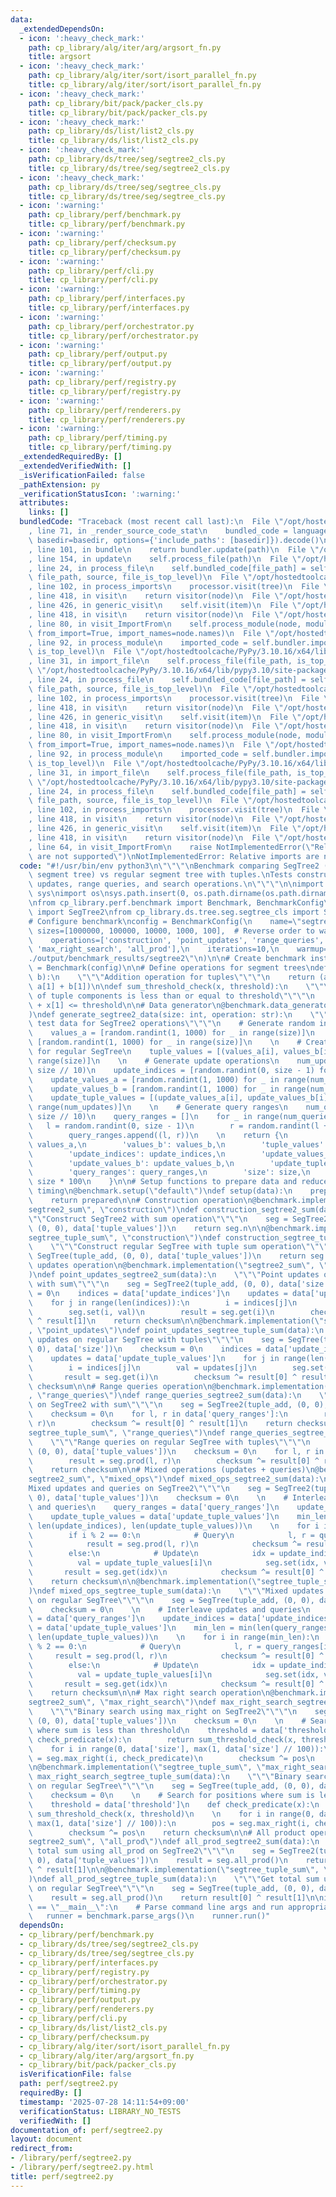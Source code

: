 ```yaml
---
data:
  _extendedDependsOn:
  - icon: ':heavy_check_mark:'
    path: cp_library/alg/iter/arg/argsort_fn.py
    title: argsort
  - icon: ':heavy_check_mark:'
    path: cp_library/alg/iter/sort/isort_parallel_fn.py
    title: cp_library/alg/iter/sort/isort_parallel_fn.py
  - icon: ':heavy_check_mark:'
    path: cp_library/bit/pack/packer_cls.py
    title: cp_library/bit/pack/packer_cls.py
  - icon: ':heavy_check_mark:'
    path: cp_library/ds/list/list2_cls.py
    title: cp_library/ds/list/list2_cls.py
  - icon: ':heavy_check_mark:'
    path: cp_library/ds/tree/seg/segtree2_cls.py
    title: cp_library/ds/tree/seg/segtree2_cls.py
  - icon: ':heavy_check_mark:'
    path: cp_library/ds/tree/seg/segtree_cls.py
    title: cp_library/ds/tree/seg/segtree_cls.py
  - icon: ':warning:'
    path: cp_library/perf/benchmark.py
    title: cp_library/perf/benchmark.py
  - icon: ':warning:'
    path: cp_library/perf/checksum.py
    title: cp_library/perf/checksum.py
  - icon: ':warning:'
    path: cp_library/perf/cli.py
    title: cp_library/perf/cli.py
  - icon: ':warning:'
    path: cp_library/perf/interfaces.py
    title: cp_library/perf/interfaces.py
  - icon: ':warning:'
    path: cp_library/perf/orchestrator.py
    title: cp_library/perf/orchestrator.py
  - icon: ':warning:'
    path: cp_library/perf/output.py
    title: cp_library/perf/output.py
  - icon: ':warning:'
    path: cp_library/perf/registry.py
    title: cp_library/perf/registry.py
  - icon: ':warning:'
    path: cp_library/perf/renderers.py
    title: cp_library/perf/renderers.py
  - icon: ':warning:'
    path: cp_library/perf/timing.py
    title: cp_library/perf/timing.py
  _extendedRequiredBy: []
  _extendedVerifiedWith: []
  _isVerificationFailed: false
  _pathExtension: py
  _verificationStatusIcon: ':warning:'
  attributes:
    links: []
  bundledCode: "Traceback (most recent call last):\n  File \"/opt/hostedtoolcache/PyPy/3.10.16/x64/lib/pypy3.10/site-packages/onlinejudge_verify/documentation/build.py\"\
    , line 71, in _render_source_code_stat\n    bundled_code = language.bundle(stat.path,\
    \ basedir=basedir, options={'include_paths': [basedir]}).decode()\n  File \"/opt/hostedtoolcache/PyPy/3.10.16/x64/lib/pypy3.10/site-packages/onlinejudge_verify/languages/python.py\"\
    , line 101, in bundle\n    return bundler.update(path)\n  File \"/opt/hostedtoolcache/PyPy/3.10.16/x64/lib/pypy3.10/site-packages/onlinejudge_verify/languages/python_bundle.py\"\
    , line 154, in update\n    self.process_file(path)\n  File \"/opt/hostedtoolcache/PyPy/3.10.16/x64/lib/pypy3.10/site-packages/onlinejudge_verify/languages/python_bundle.py\"\
    , line 24, in process_file\n    self.bundled_code[file_path] = self.process_imports(tree,\
    \ file_path, source, file_is_top_level)\n  File \"/opt/hostedtoolcache/PyPy/3.10.16/x64/lib/pypy3.10/site-packages/onlinejudge_verify/languages/python_bundle.py\"\
    , line 102, in process_imports\n    processor.visit(tree)\n  File \"/opt/hostedtoolcache/PyPy/3.10.16/x64/lib/pypy3.10/ast.py\"\
    , line 418, in visit\n    return visitor(node)\n  File \"/opt/hostedtoolcache/PyPy/3.10.16/x64/lib/pypy3.10/ast.py\"\
    , line 426, in generic_visit\n    self.visit(item)\n  File \"/opt/hostedtoolcache/PyPy/3.10.16/x64/lib/pypy3.10/ast.py\"\
    , line 418, in visit\n    return visitor(node)\n  File \"/opt/hostedtoolcache/PyPy/3.10.16/x64/lib/pypy3.10/site-packages/onlinejudge_verify/languages/python_bundle.py\"\
    , line 80, in visit_ImportFrom\n    self.process_module(node, module_path, file_is_top_level,\
    \ from_import=True, import_names=node.names)\n  File \"/opt/hostedtoolcache/PyPy/3.10.16/x64/lib/pypy3.10/site-packages/onlinejudge_verify/languages/python_bundle.py\"\
    , line 92, in process_module\n    imported_code = self.bundler.import_file(module_path,\
    \ is_top_level)\n  File \"/opt/hostedtoolcache/PyPy/3.10.16/x64/lib/pypy3.10/site-packages/onlinejudge_verify/languages/python_bundle.py\"\
    , line 31, in import_file\n    self.process_file(file_path, is_top_level)\n  File\
    \ \"/opt/hostedtoolcache/PyPy/3.10.16/x64/lib/pypy3.10/site-packages/onlinejudge_verify/languages/python_bundle.py\"\
    , line 24, in process_file\n    self.bundled_code[file_path] = self.process_imports(tree,\
    \ file_path, source, file_is_top_level)\n  File \"/opt/hostedtoolcache/PyPy/3.10.16/x64/lib/pypy3.10/site-packages/onlinejudge_verify/languages/python_bundle.py\"\
    , line 102, in process_imports\n    processor.visit(tree)\n  File \"/opt/hostedtoolcache/PyPy/3.10.16/x64/lib/pypy3.10/ast.py\"\
    , line 418, in visit\n    return visitor(node)\n  File \"/opt/hostedtoolcache/PyPy/3.10.16/x64/lib/pypy3.10/ast.py\"\
    , line 426, in generic_visit\n    self.visit(item)\n  File \"/opt/hostedtoolcache/PyPy/3.10.16/x64/lib/pypy3.10/ast.py\"\
    , line 418, in visit\n    return visitor(node)\n  File \"/opt/hostedtoolcache/PyPy/3.10.16/x64/lib/pypy3.10/site-packages/onlinejudge_verify/languages/python_bundle.py\"\
    , line 80, in visit_ImportFrom\n    self.process_module(node, module_path, file_is_top_level,\
    \ from_import=True, import_names=node.names)\n  File \"/opt/hostedtoolcache/PyPy/3.10.16/x64/lib/pypy3.10/site-packages/onlinejudge_verify/languages/python_bundle.py\"\
    , line 92, in process_module\n    imported_code = self.bundler.import_file(module_path,\
    \ is_top_level)\n  File \"/opt/hostedtoolcache/PyPy/3.10.16/x64/lib/pypy3.10/site-packages/onlinejudge_verify/languages/python_bundle.py\"\
    , line 31, in import_file\n    self.process_file(file_path, is_top_level)\n  File\
    \ \"/opt/hostedtoolcache/PyPy/3.10.16/x64/lib/pypy3.10/site-packages/onlinejudge_verify/languages/python_bundle.py\"\
    , line 24, in process_file\n    self.bundled_code[file_path] = self.process_imports(tree,\
    \ file_path, source, file_is_top_level)\n  File \"/opt/hostedtoolcache/PyPy/3.10.16/x64/lib/pypy3.10/site-packages/onlinejudge_verify/languages/python_bundle.py\"\
    , line 102, in process_imports\n    processor.visit(tree)\n  File \"/opt/hostedtoolcache/PyPy/3.10.16/x64/lib/pypy3.10/ast.py\"\
    , line 418, in visit\n    return visitor(node)\n  File \"/opt/hostedtoolcache/PyPy/3.10.16/x64/lib/pypy3.10/ast.py\"\
    , line 426, in generic_visit\n    self.visit(item)\n  File \"/opt/hostedtoolcache/PyPy/3.10.16/x64/lib/pypy3.10/ast.py\"\
    , line 418, in visit\n    return visitor(node)\n  File \"/opt/hostedtoolcache/PyPy/3.10.16/x64/lib/pypy3.10/site-packages/onlinejudge_verify/languages/python_bundle.py\"\
    , line 64, in visit_ImportFrom\n    raise NotImplementedError(\"Relative imports\
    \ are not supported\")\nNotImplementedError: Relative imports are not supported\n"
  code: "#!/usr/bin/env python3\n\"\"\"\nBenchmark comparing SegTree2 (dual-channel\
    \ segment tree) vs regular segment tree with tuples.\nTests construction, point\
    \ updates, range queries, and search operations.\n\"\"\"\n\nimport random\nimport\
    \ sys\nimport os\nsys.path.insert(0, os.path.dirname(os.path.dirname(os.path.abspath(__file__))))\n\
    \nfrom cp_library.perf.benchmark import Benchmark, BenchmarkConfig\nfrom cp_library.ds.tree.seg.segtree2_cls\
    \ import SegTree2\nfrom cp_library.ds.tree.seg.segtree_cls import SegTree\n\n\
    # Configure benchmark\nconfig = BenchmarkConfig(\n    name=\"segtree2\",\n   \
    \ sizes=[1000000, 100000, 10000, 1000, 100],  # Reverse order to warm up JIT\n\
    \    operations=['construction', 'point_updates', 'range_queries', 'mixed_ops',\
    \ 'max_right_search', 'all_prod'],\n    iterations=10,\n    warmup=3,\n    output_dir=\"\
    ./output/benchmark_results/segtree2\"\n)\n\n# Create benchmark instance\nbenchmark\
    \ = Benchmark(config)\n\n# Define operations for segment trees\ndef tuple_add(a,\
    \ b):\n    \"\"\"Addition operation for tuples\"\"\"\n    return (a[0] + b[0],\
    \ a[1] + b[1])\n\ndef sum_threshold_check(x, threshold):\n    \"\"\"Check if sum\
    \ of tuple components is less than or equal to threshold\"\"\"\n    return x[0]\
    \ + x[1] <= threshold\n\n# Data generator\n@benchmark.data_generator(\"default\"\
    )\ndef generate_segtree2_data(size: int, operation: str):\n    \"\"\"Generate\
    \ test data for SegTree2 operations\"\"\"\n    # Generate random initial values\n\
    \    values_a = [random.randint(1, 1000) for _ in range(size)]\n    values_b =\
    \ [random.randint(1, 1000) for _ in range(size)]\n    \n    # Create tuple values\
    \ for regular SegTree\n    tuple_values = [(values_a[i], values_b[i]) for i in\
    \ range(size)]\n    \n    # Generate update operations\n    num_updates = min(1000,\
    \ size // 10)\n    update_indices = [random.randint(0, size - 1) for _ in range(num_updates)]\n\
    \    update_values_a = [random.randint(1, 1000) for _ in range(num_updates)]\n\
    \    update_values_b = [random.randint(1, 1000) for _ in range(num_updates)]\n\
    \    update_tuple_values = [(update_values_a[i], update_values_b[i]) for i in\
    \ range(num_updates)]\n    \n    # Generate query ranges\n    num_queries = min(1000,\
    \ size // 10)\n    query_ranges = []\n    for _ in range(num_queries):\n     \
    \   l = random.randint(0, size - 1)\n        r = random.randint(l + 1, size)\n\
    \        query_ranges.append((l, r))\n    \n    return {\n        'values_a':\
    \ values_a,\n        'values_b': values_b,\n        'tuple_values': tuple_values,\n\
    \        'update_indices': update_indices,\n        'update_values_a': update_values_a,\n\
    \        'update_values_b': update_values_b,\n        'update_tuple_values': update_tuple_values,\n\
    \        'query_ranges': query_ranges,\n        'size': size,\n        'threshold':\
    \ size * 100\n    }\n\n# Setup functions to prepare data and reduce overhead during\
    \ timing\n@benchmark.setup(\"default\")\ndef setup(data):\n    prepared = data.copy()\n\
    \    return prepared\n\n# Construction operation\n@benchmark.implementation(\"\
    segtree2_sum\", \"construction\")\ndef construction_segtree2_sum(data):\n    \"\
    \"\"Construct SegTree2 with sum operation\"\"\"\n    seg = SegTree2(tuple_add,\
    \ (0, 0), data['tuple_values'])\n    return seg.n\n\n@benchmark.implementation(\"\
    segtree_tuple_sum\", \"construction\")\ndef construction_segtree_tuple_sum(data):\n\
    \    \"\"\"Construct regular SegTree with tuple sum operation\"\"\"\n    seg =\
    \ SegTree(tuple_add, (0, 0), data['tuple_values'])\n    return seg.n\n\n# Point\
    \ updates operation\n@benchmark.implementation(\"segtree2_sum\", \"point_updates\"\
    )\ndef point_updates_segtree2_sum(data):\n    \"\"\"Point updates on SegTree2\
    \ with sum\"\"\"\n    seg = SegTree2(tuple_add, (0, 0), data['size'])\n    checksum\
    \ = 0\n    indices = data['update_indices']\n    updates = data['update_tuple_values']\n\
    \    for j in range(len(indices)):\n        i = indices[j]\n        val = updates[j]\n\
    \        seg.set(i, val)\n        result = seg.get(i)\n        checksum ^= result[0]\
    \ ^ result[1]\n    return checksum\n\n@benchmark.implementation(\"segtree_tuple_sum\"\
    , \"point_updates\")\ndef point_updates_segtree_tuple_sum(data):\n    \"\"\"Point\
    \ updates on regular SegTree with tuples\"\"\"\n    seg = SegTree(tuple_add, (0,\
    \ 0), data['size'])\n    checksum = 0\n    indices = data['update_indices']\n\
    \    updates = data['update_tuple_values']\n    for j in range(len(indices)):\n\
    \        i = indices[j]\n        val = updates[j]\n        seg.set(i, val)\n \
    \       result = seg.get(i)\n        checksum ^= result[0] ^ result[1]\n    return\
    \ checksum\n\n# Range queries operation\n@benchmark.implementation(\"segtree2_sum\"\
    , \"range_queries\")\ndef range_queries_segtree2_sum(data):\n    \"\"\"Range queries\
    \ on SegTree2 with sum\"\"\"\n    seg = SegTree2(tuple_add, (0, 0), data['tuple_values'])\n\
    \    checksum = 0\n    for l, r in data['query_ranges']:\n        result = seg.prod(l,\
    \ r)\n        checksum ^= result[0] ^ result[1]\n    return checksum\n\n@benchmark.implementation(\"\
    segtree_tuple_sum\", \"range_queries\")\ndef range_queries_segtree_tuple_sum(data):\n\
    \    \"\"\"Range queries on regular SegTree with tuples\"\"\"\n    seg = SegTree(tuple_add,\
    \ (0, 0), data['tuple_values'])\n    checksum = 0\n    for l, r in data['query_ranges']:\n\
    \        result = seg.prod(l, r)\n        checksum ^= result[0] ^ result[1]\n\
    \    return checksum\n\n# Mixed operations (updates + queries)\n@benchmark.implementation(\"\
    segtree2_sum\", \"mixed_ops\")\ndef mixed_ops_segtree2_sum(data):\n    \"\"\"\
    Mixed updates and queries on SegTree2\"\"\"\n    seg = SegTree2(tuple_add, (0,\
    \ 0), data['tuple_values'])\n    checksum = 0\n    \n    # Interleave updates\
    \ and queries\n    query_ranges = data['query_ranges']\n    update_indices = data['update_indices']\n\
    \    update_tuple_values = data['update_tuple_values']\n    min_len = min(len(query_ranges),\
    \ len(update_indices), len(update_tuple_values))\n    \n    for i in range(min_len):\n\
    \        if i % 2 == 0:\n            # Query\n            l, r = query_ranges[i]\n\
    \            result = seg.prod(l, r)\n            checksum ^= result[0] ^ result[1]\n\
    \        else:\n            # Update\n            idx = update_indices[i]\n  \
    \          val = update_tuple_values[i]\n            seg.set(idx, val)\n     \
    \       result = seg.get(idx)\n            checksum ^= result[0] ^ result[1]\n\
    \    return checksum\n\n@benchmark.implementation(\"segtree_tuple_sum\", \"mixed_ops\"\
    )\ndef mixed_ops_segtree_tuple_sum(data):\n    \"\"\"Mixed updates and queries\
    \ on regular SegTree\"\"\"\n    seg = SegTree(tuple_add, (0, 0), data['tuple_values'])\n\
    \    checksum = 0\n    \n    # Interleave updates and queries\n    query_ranges\
    \ = data['query_ranges']\n    update_indices = data['update_indices']\n    update_tuple_values\
    \ = data['update_tuple_values']\n    min_len = min(len(query_ranges), len(update_indices),\
    \ len(update_tuple_values))\n    \n    for i in range(min_len):\n        if i\
    \ % 2 == 0:\n            # Query\n            l, r = query_ranges[i]\n       \
    \     result = seg.prod(l, r)\n            checksum ^= result[0] ^ result[1]\n\
    \        else:\n            # Update\n            idx = update_indices[i]\n  \
    \          val = update_tuple_values[i]\n            seg.set(idx, val)\n     \
    \       result = seg.get(idx)\n            checksum ^= result[0] ^ result[1]\n\
    \    return checksum\n\n# Max right search operation\n@benchmark.implementation(\"\
    segtree2_sum\", \"max_right_search\")\ndef max_right_search_segtree2_sum(data):\n\
    \    \"\"\"Binary search using max_right on SegTree2\"\"\"\n    seg = SegTree2(tuple_add,\
    \ (0, 0), data['tuple_values'])\n    checksum = 0\n    \n    # Search for positions\
    \ where sum is less than threshold\n    threshold = data['threshold']\n    def\
    \ check_predicate(x):\n        return sum_threshold_check(x, threshold)\n    \n\
    \    for i in range(0, data['size'], max(1, data['size'] // 100)):\n        pos\
    \ = seg.max_right(i, check_predicate)\n        checksum ^= pos\n    return checksum\n\
    \n@benchmark.implementation(\"segtree_tuple_sum\", \"max_right_search\")\ndef\
    \ max_right_search_segtree_tuple_sum(data):\n    \"\"\"Binary search using max_right\
    \ on regular SegTree\"\"\"\n    seg = SegTree(tuple_add, (0, 0), data['tuple_values'])\n\
    \    checksum = 0\n    \n    # Search for positions where sum is less than threshold\n\
    \    threshold = data['threshold']\n    def check_predicate(x):\n        return\
    \ sum_threshold_check(x, threshold)\n    \n    for i in range(0, data['size'],\
    \ max(1, data['size'] // 100)):\n        pos = seg.max_right(i, check_predicate)\n\
    \        checksum ^= pos\n    return checksum\n\n# All product operation\n@benchmark.implementation(\"\
    segtree2_sum\", \"all_prod\")\ndef all_prod_segtree2_sum(data):\n    \"\"\"Get\
    \ total sum using all_prod on SegTree2\"\"\"\n    seg = SegTree2(tuple_add, (0,\
    \ 0), data['tuple_values'])\n    result = seg.all_prod()\n    return result[0]\
    \ ^ result[1]\n\n@benchmark.implementation(\"segtree_tuple_sum\", \"all_prod\"\
    )\ndef all_prod_segtree_tuple_sum(data):\n    \"\"\"Get total sum using all_prod\
    \ on regular SegTree\"\"\"\n    seg = SegTree(tuple_add, (0, 0), data['tuple_values'])\n\
    \    result = seg.all_prod()\n    return result[0] ^ result[1]\n\nif __name__\
    \ == \"__main__\":\n    # Parse command line args and run appropriate mode\n \
    \   runner = benchmark.parse_args()\n    runner.run()"
  dependsOn:
  - cp_library/perf/benchmark.py
  - cp_library/ds/tree/seg/segtree2_cls.py
  - cp_library/ds/tree/seg/segtree_cls.py
  - cp_library/perf/interfaces.py
  - cp_library/perf/registry.py
  - cp_library/perf/orchestrator.py
  - cp_library/perf/timing.py
  - cp_library/perf/output.py
  - cp_library/perf/renderers.py
  - cp_library/perf/cli.py
  - cp_library/ds/list/list2_cls.py
  - cp_library/perf/checksum.py
  - cp_library/alg/iter/sort/isort_parallel_fn.py
  - cp_library/alg/iter/arg/argsort_fn.py
  - cp_library/bit/pack/packer_cls.py
  isVerificationFile: false
  path: perf/segtree2.py
  requiredBy: []
  timestamp: '2025-07-28 14:11:54+09:00'
  verificationStatus: LIBRARY_NO_TESTS
  verifiedWith: []
documentation_of: perf/segtree2.py
layout: document
redirect_from:
- /library/perf/segtree2.py
- /library/perf/segtree2.py.html
title: perf/segtree2.py
---
```


